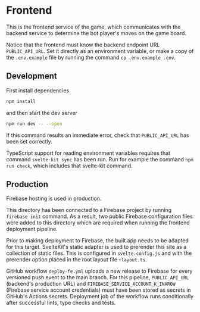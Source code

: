 # Frontend

This is the frontend service of the game, which communicates with the backend service to determine the bot player's moves on the game board.

Notice that the frontend must know the backend endpoint URL `PUBLIC_API_URL`. Set it directly as an environment variable, or make a copy of the `.env.example` file by running the command `cp .env.example .env`.

## Development

First install dependencies

```bash
npm install
```

and then start the dev server

```bash
npm run dev -- --open
```

If this command results an immediate error, check that `PUBLIC_API_URL` has been set correctly.

TypeScript support for reading environment variables requires that command `svelte-kit sync` has been run. Run for example the command `npm run check`, which includes that svelte-kit command.

## Production

Firebase hosting is used in production.

This directory has been connected to a Firebase project by running `firebase init` command. As a result, two public Firebase configuration files were added to this directory which are required when running the frontend deployment pipeline.

Prior to making deployment to Firebase, the built app needs to be adapted for this target. SvelteKit's static adapter is used to prerender this site as a collection of static files. This is configured in `svelte.config.js` and with the prerender option placed in the root layout file `+layout.ts`.

GitHub workflow `deploy-fe.yml` uploads a new release to Firebase for every versioned push event to the main branch. For this pipeline, `PUBLIC_API_URL` (backend's production URL) and `FIREBASE_SERVICE_ACCOUNT_K_INAROW` (Firebase service account credentials) must have been stored as secrets in GitHub's Actions secrets. Deployment job of the workflow runs conditionally after successful lints, type checks and tests.
